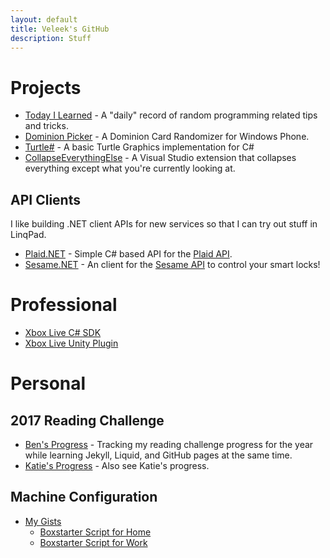 ```yaml
---
layout: default
title: Veleek's GitHub
description: Stuff
---
```


# Projects

* [Today I Learned](https://github.com/veleek/til) - A "daily" record of random programming related tips and tricks.
* [Dominion Picker](/DominionPicker) - A Dominion Card Randomizer for Windows Phone.
* [Turtle#](https://github.com/veleek/TurtleSharp) - A basic Turtle Graphics implementation for C#
* [CollapseEverythingElse](https://github.com/veleek/CollapseEverythingElse) - A Visual Studio extension that collapses everything except what you're currently looking at.

## API Clients

I like building .NET client APIs for new services so that I can try out stuff in LinqPad.

* [Plaid.NET](https://github.com/veleek/plaid-net) - Simple C# based API for the [Plaid API](http://www.plaid.com).
* [Sesame.NET](https://github.com/veleek/sesame-net) - An client for the [Sesame API](https://docs.candyhouse.co/) to control your smart locks!

# Professional

* [Xbox Live C# SDK](https://github.com/Microsoft/xbox-live-api-csharp)
* [Xbox Live Unity Plugin](https://github.com/Microsoft/xbox-live-unity-plugin)

# Personal 

## 2017 Reading Challenge
* [Ben's Progress](ReadingChallenge) - Tracking my reading challenge progress for the year while learning Jekyll, Liquid, and GitHub pages at the same time.
* [Katie's Progress](katie-reading-challenge) - Also see Katie's progress.

## Machine Configuration
* [My Gists](https://gist.github.com/veleek)
  * [Boxstarter Script for Home](https://gist.github.com/veleek/7ca7dde2a8a516153b873d4791d67e3f)
  * [Boxstarter Script for Work](https://gist.github.com/veleek/aeb819d9488676620aa1d2014f6991b0)
